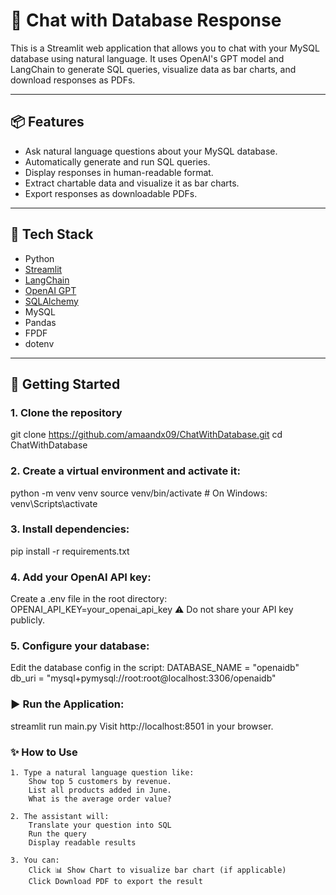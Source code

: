 # 💬 Chat with Database Response

This is a Streamlit web application that allows you to chat with your MySQL database using natural language. It uses OpenAI's GPT model and LangChain to generate SQL queries, visualize data as bar charts, and download responses as PDFs.

---

## 📦 Features

- Ask natural language questions about your MySQL database.
- Automatically generate and run SQL queries.
- Display responses in human-readable format.
- Extract chartable data and visualize it as bar charts.
- Export responses as downloadable PDFs.

---

## 🧰 Tech Stack

- Python
- [Streamlit](https://streamlit.io/)
- [LangChain](https://www.langchain.com/)
- [OpenAI GPT](https://platform.openai.com/)
- [SQLAlchemy](https://www.sqlalchemy.org/)
- MySQL
- Pandas
- FPDF
- dotenv

---

## 🚀 Getting Started

### 1. Clone the repository

git clone https://github.com/amaandx09/ChatWithDatabase.git
cd ChatWithDatabase

### 2. Create a virtual environment and activate it:
python -m venv venv
source venv/bin/activate   # On Windows: venv\Scripts\activate

### 3. Install dependencies:
pip install -r requirements.txt

### 4. Add your OpenAI API key:
Create a .env file in the root directory:
OPENAI_API_KEY=your_openai_api_key
⚠️ Do not share your API key publicly.

### 5. Configure your database:
Edit the database config in the script:
DATABASE_NAME = "openaidb"
db_uri = "mysql+pymysql://root:root@localhost:3306/openaidb"

### ▶️ Run the Application:
streamlit run main.py
Visit http://localhost:8501 in your browser.


### ✨ How to Use
    1. Type a natural language question like:
        Show top 5 customers by revenue.
        List all products added in June.
        What is the average order value?

    2. The assistant will:
        Translate your question into SQL
        Run the query
        Display readable results

    3. You can:
        Click 📊 Show Chart to visualize bar chart (if applicable)
        Click Download PDF to export the result